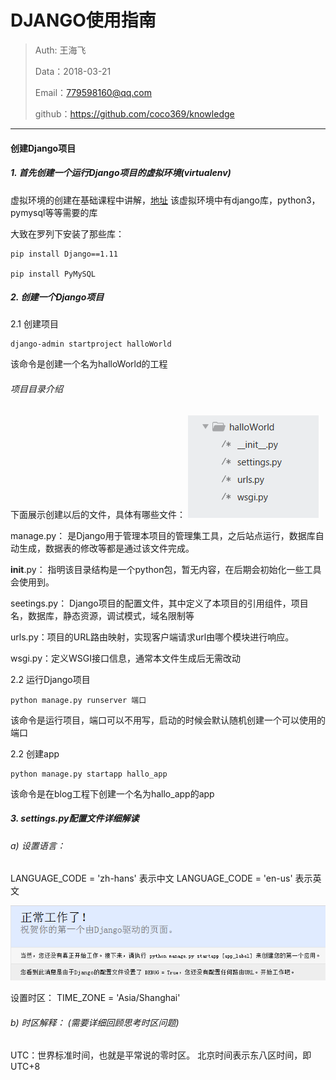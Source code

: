 
# DJANGO使用指南

>Auth: 王海飞
>
>Data：2018-03-21
>
>Email：779598160@qq.com
>
>github：https://github.com/coco369/knowledge
>

---

#### 创建Django项目

##### 1. 首先创建一个运行Django项目的虚拟环境(virtualenv)

虚拟环境的创建在基础课程中讲解，[地址](1.2python_virtualenv.md)
该虚拟环境中有django库，python3，pymysql等等需要的库

大致在罗列下安装了那些库：

	pip install Django==1.11

	pip install PyMySQL


##### 2. 创建一个Django项目

2.1 创建项目

	django-admin startproject halloWorld

该命令是创建一个名为halloWorld的工程

###### 项目目录介绍
下面展示创建以后的文件，具体有哪些文件：
![图](../images/django_project.png)

manage.py： 是Django用于管理本项目的管理集工具，之后站点运行，数据库自动生成，数据表的修改等都是通过该文件完成。

__init__.py： 指明该目录结构是一个python包，暂无内容，在后期会初始化一些工具会使用到。

seetings.py： Django项目的配置文件，其中定义了本项目的引用组件，项目名，数据库，静态资源，调试模式，域名限制等

urls.py：项目的URL路由映射，实现客户端请求url由哪个模块进行响应。

wsgi.py：定义WSGI接口信息，通常本文件生成后无需改动

2.2 运行Django项目
```
python manage.py runserver 端口
```
该命令是运行项目，端口可以不用写，启动的时候会默认随机创建一个可以使用的端口

2.2 创建app
```
python manage.py startapp hallo_app
```
该命令是在blog工程下创建一个名为hallo_app的app


##### 3. settings.py配置文件详细解读

###### a) 设置语言： 	
LANGUAGE_CODE = 'zh-hans' 表示中文
LANGUAGE_CODE = 'en-us' 表示英文

 ![图](../images/django_zh.png)

设置时区：	TIME_ZONE = 'Asia/Shanghai'

###### b) 时区解释： (需要详细回顾思考时区问题)
UTC：世界标准时间，也就是平常说的零时区。
北京时间表示东八区时间，即UTC+8
